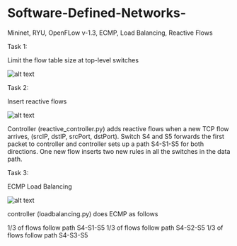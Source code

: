 # Software-Defined-Networks-
Mininet, RYU, OpenFLow v-1.3, ECMP, Load Balancing, Reactive Flows 


Task 1:

Limit the flow table size at top-level switches

![alt text](https://github.com/Samruddhi1995/Software-Defined-Networks-/blob/master/LimitSizeOfFlowTable.PNG)
      

Task 2:

Insert reactive flows

![alt text](https://github.com/Samruddhi1995/Software-Defined-Networks-/blob/master/ReactiveFLow.PNG)


Controller (reactive_controller.py) adds reactive flows  when a new TCP flow arrives, (srcIP, dstIP, srcPort, dstPort).
Switch S4 and S5 forwards the first packet to controller and controller sets up a path S4-S1-S5 for both directions.
One new flow inserts two new rules in all the switches in the data path.

Task 3:

ECMP Load Balancing 

![alt text](https://github.com/Samruddhi1995/Software-Defined-Networks-/blob/master/loadbalancing.PNG)

controller (loadbalancing.py) does ECMP as follows

1/3 of flows follow path S4-S1-S5
1/3 of flows follow path S4-S2-S5
1/3 of flows follow path S4-S3-S5




